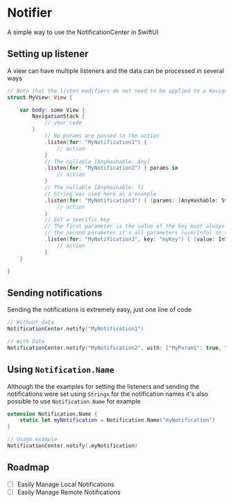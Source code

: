 # Notifier

A simple way to use the NotificationCenter in SwiftUI

## Setting up listener

A view can have multiple listeners and the data can be processed in several ways

```swift
// Note that the listen modifiers do not need to be applied to a NavigationStack
struct MyView: View {

    var body: some View {
        NavigationStack {
            // your code
        }
            // No params are passed to the action
            .listen(for: "MyNotification1") { 
                // action
            }
            // The nullable [AnyHashable: Any]
            .listen(for: "MyNotification2") { params in
                // action
            }
            // The nullable [AnyHashable: T]
            // String was used here as a example
            .listen(for: "MyNotification3") { (params: [AnyHashable: String]?) in
                // action
            }
            // Get a specific key
            // The first parameter is the value of the key must always be nullable 
            // the second parameter it's all parameters (userInfo) in the notification
            .listen(for: "MyNotification3", key: "myKey") { (value: Int?, params: [AnyHashable: Any]?) in
                // action
            }
    }

}
```

## Sending notifications

Sending the notifications is extremely easy, just one line of code

```swift
// Without data
NotificationCenter.notify("MyNotification1")

// With Data
NotificationCenter.notify("MyNotification2", with: ["MyParam1": true, "MyParam2": "MyValue"])
```

## Using `Notification.Name`

Although the the examples for setting the listeners and sending the notifications were set using `Strings` for the notification names it's also possible to use `Notification.Name` for example

```swift
extension Notification.Name {
    static let myNotification = Notification.Name("myNotification")
}

// Usage example
NotificationCenter.notify(.myNotification)
```

## Roadmap

- [ ] Easily Manage Local Notifications
- [ ] Easily Manage Remote Notifications
